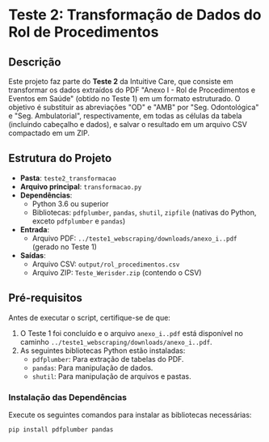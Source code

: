 # Teste 2: Transformação de Dados do Rol de Procedimentos

## Descrição
Este projeto faz parte do **Teste 2** da Intuitive Care, que consiste em transformar os dados extraídos do PDF "Anexo I - Rol de Procedimentos e Eventos em Saúde" (obtido no Teste 1) em um formato estruturado. O objetivo é substituir as abreviações "OD" e "AMB" por "Seg. Odontológica" e "Seg. Ambulatorial", respectivamente, em todas as células da tabela (incluindo cabeçalho e dados), e salvar o resultado em um arquivo CSV compactado em um ZIP.

## Estrutura do Projeto
- **Pasta**: `teste2_transformacao`
- **Arquivo principal**: `transformacao.py`
- **Dependências**:
  - Python 3.6 ou superior
  - Bibliotecas: `pdfplumber`, `pandas`, `shutil`, `zipfile` (nativas do Python, exceto `pdfplumber` e `pandas`)
- **Entrada**:
  - Arquivo PDF: `../teste1_webscraping/downloads/anexo_i..pdf` (gerado no Teste 1)
- **Saídas**:
  - Arquivo CSV: `output/rol_procedimentos.csv`
  - Arquivo ZIP: `Teste_Werisder.zip` (contendo o CSV)

## Pré-requisitos
Antes de executar o script, certifique-se de que:
1. O Teste 1 foi concluído e o arquivo `anexo_i..pdf` está disponível no caminho `../teste1_webscraping/downloads/anexo_i..pdf`.
2. As seguintes bibliotecas Python estão instaladas:
   - `pdfplumber`: Para extração de tabelas do PDF.
   - `pandas`: Para manipulação de dados.
   - `shutil`: Para manipulação de arquivos e pastas.

### Instalação das Dependências
Execute os seguintes comandos para instalar as bibliotecas necessárias:
```bash
pip install pdfplumber pandas